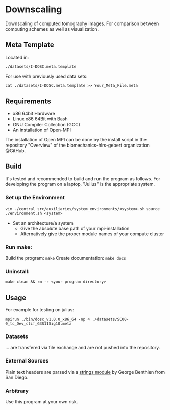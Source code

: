 # Downscaling

Downscaling of computed tomography images. For comparison between computing schemes as well as visualization.

## Meta Template
Located in: 
```
./datasets/I-DOSC.meta.template
```
For use with previously used data sets:
```
cat ./datasets/I-DOSC.meta.template >> Your_Meta_File.meta
```

## Requirements
* x86 64bit Hardware
* Linux x86 64Bit with Bash
* GNU Compiler Collection (GCC)
* An installation of Open-MPI

The installation of Open MPI can be done by the install script in the repository "Overview" of the biomechanics-hlrs-gebert organization @GitHub.

## Build
It's tested and recommended to build and run the program as follows. For developing the program on a laptop, "Julius" is the appropriate system.
### Set up the Environment
```vim ./central_src/auxiliaries/system_environments/<system>.sh```
```source ./environment.sh <system>``` 

* Set an architecture/a system
  * Give the absolute base path of your mpi-installation
  * Alternatively give the proper module names of your compute cluster

### Run make:
Build the program:    ```make```
Create documentation: ```make docs```

### Uninstall:
```make clean && rm -r <your program directory>```

## Usage
For example for testing on julius:
```
mpirun ./bin/dosc_v1.0.0_x86_64 -np 4 ./datasets/SC00-0_tc_Dev_ctif_G3S11Sig10.meta
```
### Datasets
... are transfered via file exchange and are not pushed into the repository. 

### External Sources
Plain text headers are parsed via a [strings module](https://gbenthien.net/strings/index.html) by George Benthien from San Diego.
### Arbitrary
Use this program at your own risk.

